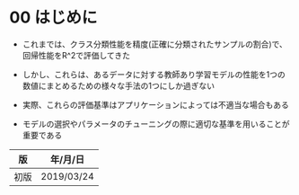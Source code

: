 00 はじめに
=========

* これまでは、クラス分類性能を精度(正確に分類されたサンプルの割合)で、回帰性能をR^2で評価してきた

* しかし、これらは、あるデータに対する教師あり学習モデルの性能を1つの数値にまとめるための様々な手法の1つにしか過ぎない

* 実際、これらの評価基準はアプリケーションによっては不適当な場合もある

* モデルの選択やパラメータのチューニングの際に適切な基準を用いることが重要である



| 版   | 年/月/日   |
| ---- | ---------- |
| 初版 | 2019/03/24 | 
